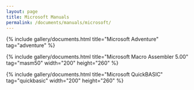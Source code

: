 ```yaml
---
layout: page
title: Microsoft Manuals
permalink: /documents/manuals/microsoft/
---
```


{% include gallery/documents.html title="Microsoft Adventure" tag="adventure" %}

{% include gallery/documents.html title="Microsoft Macro Assembler 5.00" tag="masm50" width="200" height="260" %}

{% include gallery/documents.html title="Microsoft QuickBASIC" tag="quickbasic" width="200" height="260" %}

